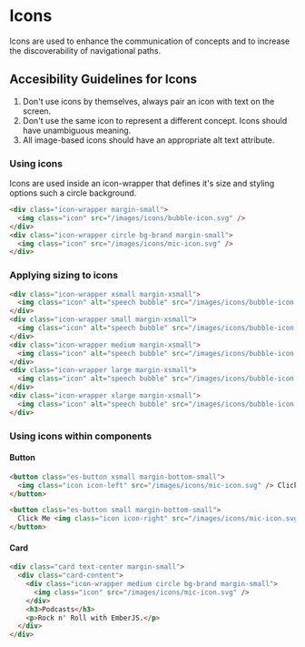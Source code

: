 # Icons

Icons are used to enhance the communication of concepts and to increase the discoverability of navigational paths.

## Accesibility Guidelines for Icons

1. Don't use icons by themselves, always pair an icon with text on the screen.
2. Don't use the same icon to represent a different concept. Icons should have unambiguous meaning.
3. All image-based icons should have an appropriate alt text attribute.

### Using icons

Icons are used inside an icon-wrapper that defines it's size and styling options such a circle background.

```html
<div class="icon-wrapper margin-small">
  <img class="icon" src="/images/icons/bubble-icon.svg" />
</div>
<div class="icon-wrapper circle bg-brand margin-small">
  <img class="icon" src="/images/icons/mic-icon.svg" />
</div>
```

### Applying sizing to icons

```html
<div class="icon-wrapper xsmall margin-xsmall">
  <img class="icon" alt="speech bubble" src="/images/icons/bubble-icon.svg" />
</div>
<div class="icon-wrapper small margin-xsmall">
  <img class="icon" alt="speech bubble" src="/images/icons/bubble-icon.svg" />
</div>
<div class="icon-wrapper medium margin-xsmall">
  <img class="icon" alt="speech bubble" src="/images/icons/bubble-icon.svg" />
</div>
<div class="icon-wrapper large margin-xsmall">
  <img class="icon" alt="speech bubble" src="/images/icons/bubble-icon.svg" />
</div>
<div class="icon-wrapper xlarge margin-xsmall">
  <img class="icon" alt="speech bubble" src="/images/icons/bubble-icon.svg" />
</div>
```

### Using icons within components

#### Button

```html
<button class="es-button xsmall margin-bottom-small">
  <img class="icon icon-left" src="/images/icons/mic-icon.svg" /> Click Me
</button>

<button class="es-button small margin-bottom-small">
  Click Me <img class="icon icon-right" src="/images/icons/mic-icon.svg" />
</button>
```

#### Card

```html
<div class="card text-center margin-small">
  <div class="card-content">
    <div class="icon-wrapper medium circle bg-brand margin-small">
      <img class="icon" src="/images/icons/mic-icon.svg" />
    </div>
    <h3>Podcasts</h3>
    <p>Rock n' Roll with EmberJS.</p>
  </div>
</div>
```
